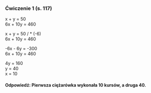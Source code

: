 ### Ćwiczenie 1 (s. 117)
x + y = 50  
6x + 10y = 460

x + y = 50 / * (-6)  
6x + 10y = 460

-6x - 6y = -300  
6x + 10y = 460

4y = 160  
y = 40  
x = 10
#### Odpowiedź: Pierwsza ciężarówka wykonała 10 kursów, a druga 40.
